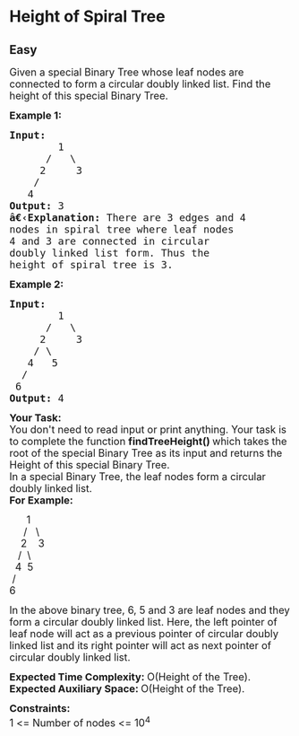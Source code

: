 # Height of Spiral Tree
## Easy
<div class="problems_problem_content__Xm_eO"><p><span style="font-size:18px">Given a special Binary Tree&nbsp;whose leaf nodes are connected to form a circular doubly linked list. Find the height of this special Binary Tree.</span></p>

<p><span style="font-size:18px"><strong>Example 1:</strong></span></p>

<pre><span style="font-size:18px"><strong>Input:</strong>
&nbsp;       1
&nbsp;     /   \
&nbsp;    2     3
&nbsp;   /
&nbsp;  4<strong>
Output: </strong>3<strong>
â€‹Explanation: </strong>There are 3 edges and 4
nodes in spiral tree where leaf nodes
4 and 3 are connected in circular
doubly linked list form. Thus the
height of spiral tree is 3.</span>
</pre>

<p><span style="font-size:18px"><strong>Example 2:</strong></span></p>

<pre><span style="font-size:18px"><strong>Input:</strong>
&nbsp;       1
      /   \
&nbsp;    2     3
&nbsp;   / \
&nbsp;  4   5
&nbsp; /
&nbsp;6<strong>
Output: </strong>4</span></pre>

<p><span style="font-size:18px"><strong>Your Task:</strong><br>
You don't need to read input or print anything. Your task is to complete the function&nbsp;<strong>findTreeHeight()&nbsp;</strong>which takes the root of the special Binary Tree as its input and returns the Height of this special Binary Tree.<br>
In a special Binary Tree, the leaf nodes form a circular doubly linked list.<br>
<strong>For Example:</strong></span></p>

<p><span style="font-size:18px">&nbsp; &nbsp; &nbsp; 1<br>
&nbsp; &nbsp; &nbsp;/&nbsp;&nbsp; \&nbsp;<br>
&nbsp; &nbsp; 2&nbsp;&nbsp;&nbsp; 3<br>
&nbsp; &nbsp;/&nbsp; \<br>
&nbsp; 4&nbsp; 5<br>
&nbsp;/&nbsp;&nbsp;<br>
6&nbsp;</span></p>

<p><span style="font-size:18px">In the above binary tree, 6, 5 and 3 are leaf nodes and they form a circular doubly linked list. Here, the left pointer of leaf node will act as a previous pointer of circular doubly linked list and its right pointer will act as next pointer of circular doubly linked list.</span></p>

<p><span style="font-size:18px"><strong>Expected Time Complexity:&nbsp;</strong>O(Height of the Tree).<br>
<strong>Expected Auxiliary Space:&nbsp;</strong>O(Height of the Tree).</span></p>

<p><span style="font-size:18px"><strong>Constraints:</strong><br>
1 &lt;= Number of nodes&nbsp;&lt;= 10<sup>4</sup></span></p>
</div>